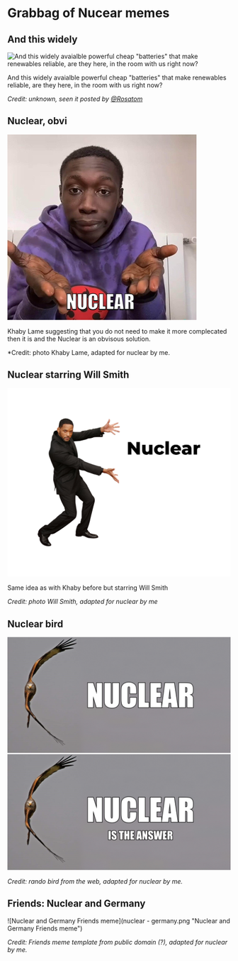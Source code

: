# Grabbag of Nucear memes

## And this widely

![And this widely avaialble powerful cheap "batteries" that make renewables reliable, are they here, in the room with us right now?](in-the-room-with-us.jpeg "And this widely avaialble powerful cheap \"batteries\" that make renewables reliable, are they here, in the room with us right now?")

And this widely avaialble powerful cheap "batteries" that make renewables reliable, are they here, in the room with us right now?

*Credit: unknown, seen it posted by [@Rosatom](https://twitter.com/RosatomGlobal/status/1475853850317885442)*


## Nuclear, obvi

![Nuclear Khaby Lame](nuclear-khaby-lame.jpg "Nuclear Khaby Lame")

Khaby Lame suggesting that you do not need to make it more complecated then it is and the Nuclear is an obvisous solution.

*Credit: photo Khaby Lame, adapted for nuclear by me.


## Nuclear starring Will Smith
![Nuclear Will Smith](nuclear-will-smith.jpg "Nuclear Will Smith")

Same idea as with Khaby before but starring Will Smith

*Credit: photo Will Smith, adapted for nuclear by me*


## Nuclear bird
![Nuclear Bird](nuclear-bird.jpg "Nuclear Bird")
![Nuclear is the Answer Bird](nuclear-answer-bird.jpg "Nuclear is the Answer Bird")

*Credit: rando bird from the web, adapted for nuclear by me.*

## Friends: Nuclear and Germany
![Nuclear and Germany Friends meme](nuclear - germany.png "Nuclear and Germany Friends meme")

*Credit: Friends meme template from public domain (?), adapted for nuclear by me.*


